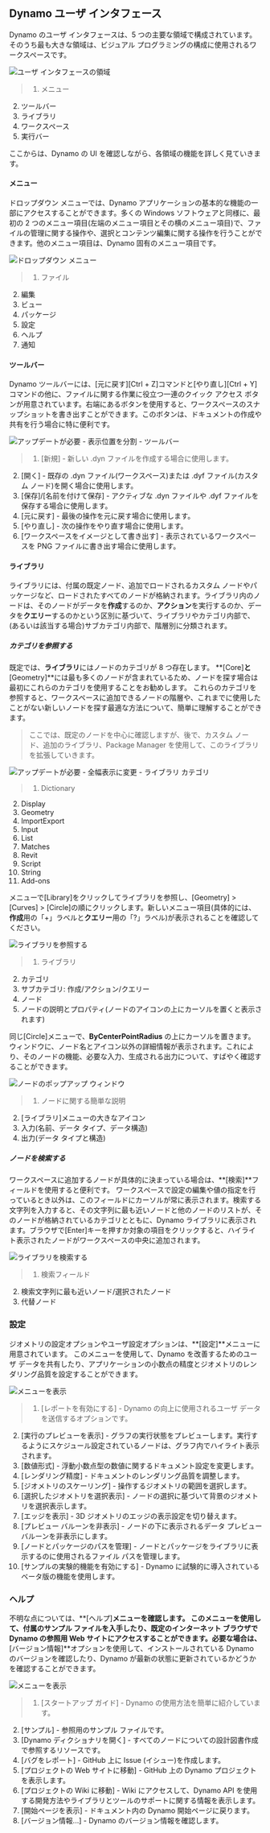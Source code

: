 

## Dynamo ユーザ インタフェース

Dynamo のユーザ インタフェースは、5 つの主要な領域で構成されています。そのうち最も大きな領域は、ビジュアル プログラミングの構成に使用されるワークスペースです。

![ユーザ インタフェースの領域](images/2-2/01-UI-Regions.png)

> 1. メニュー
2. ツールバー
3. ライブラリ
4. ワークスペース
5. 実行バー

ここからは、Dynamo の UI を確認しながら、各領域の機能を詳しく見ていきます。

#### メニュー

ドロップダウン メニューでは、Dynamo アプリケーションの基本的な機能の一部にアクセスすることができます。多くの Windows ソフトウェアと同様に、最初の 2 つのメニュー項目(左端のメニュー項目とその横のメニュー項目)で、ファイルの管理に関する操作や、選択とコンテンツ編集に関する操作を行うことができます。他のメニュー項目は、Dynamo 固有のメニュー項目です。

![ドロップダウン メニュー](images/2-2/02-Menus.png)

> 1. ファイル
2. 編集
3. ビュー
4. パッケージ
5. 設定
6. ヘルプ
7. 通知

#### ツールバー

Dynamo ツールバーには、[元に戻す][Ctrl + Z]コマンドと[やり直し][Ctrl + Y]コマンドの他に、ファイルに関する作業に役立つ一連のクイック アクセス ボタンが用意されています。右端にあるボタンを使用すると、ワークスペースのスナップショットを書き出すことができます。このボタンは、ドキュメントの作成や共有を行う場合に特に便利です。

![アップデートが必要 - 表示位置を分割 - ツールバー](images/2-2/03-Toolbar.png)

> 1. [新規] - 新しい .dyn ファイルを作成する場合に使用します。
2. [開く] - 既存の .dyn ファイル(ワークスペース)または .dyf ファイル(カスタム ノード)を開く場合に使用します。
3. [保存]/[名前を付けて保存] - アクティブな .dyn ファイルや .dyf ファイルを保存する場合に使用します。
4. [元に戻す] - 最後の操作を元に戻す場合に使用します。
5. [やり直し] - 次の操作をやり直す場合に使用します。
6. [ワークスペースをイメージとして書き出す] - 表示されているワークスペースを PNG ファイルに書き出す場合に使用します。

#### ライブラリ

ライブラリには、付属の既定ノード、追加でロードされるカスタム ノードやパッケージなど、ロードされたすべてのノードが格納されます。ライブラリ内のノードは、そのノードがデータを**作成**するのか、**アクション**を実行するのか、データを**クエリー**するのかという区別に基づいて、ライブラリやカテゴリ内部で、(あるいは該当する場合)サブカテゴリ内部で、階層別に分類されます。

##### カテゴリを参照する

既定では、**ライブラリ**にはノードのカテゴリが 8 つ存在します。 **[Core]**と**[Geometry]**には最も多くのノードが含まれているため、ノードを探す場合は最初にこれらのカテゴリを使用することをお勧めします。 これらのカテゴリを参照すると、ワークスペースに追加できるノードの階層や、これまでに使用したことがない新しいノードを探す最適な方法について、簡単に理解することができます。

> ここでは、既定のノードを中心に確認しますが、後で、カスタム ノード、追加のライブラリ、Package Manager を使用して、このライブラリを拡張していきます。

![アップデートが必要 - 全幅表示に変更 - ライブラリ カテゴリ](images/2-2/04-LibraryCategories.png)

> 1. Dictionary
2. Display
3. Geometry
4. ImportExport
5. Input
6. List
7. Matches
8. Revit
9. Script
10. String
11. Add-ons

メニューで[Library]をクリックしてライブラリを参照し、[Geometry] > [Curves] > [Circle]の順にクリックします。新しいメニュー項目(具体的には、**作成**用の「+」ラベルと**クエリー**用の「?」ラベル)が表示されることを確認してください。

![ライブラリを参照する](images/2-2/05-LibraryBrowsing.png)

> 1. ライブラリ
2. カテゴリ
3. サブカテゴリ: 作成/アクション/クエリー
4. ノード
5. ノードの説明とプロパティ(ノードのアイコンの上にカーソルを置くと表示されます)

同じ[Circle]メニューで、**ByCenterPointRadius** の上にカーソルを置きます。 ウィンドウに、ノード名とアイコン以外の詳細情報が表示されます。これにより、そのノードの機能、必要な入力、生成される出力について、すばやく確認することができます。

![ノードのポップアップ ウィンドウ](images/2-2/06-NodePopup.png)

> 1. ノードに関する簡単な説明
2. [ライブラリ]メニューの大きなアイコン
3. 入力(名前、データ タイプ、データ構造)
4. 出力(データ タイプと構造)

##### ノードを検索する

ワークスペースに追加するノードが具体的に決まっている場合は、**[検索]**フィールドを使用すると便利です。 ワークスペースで設定の編集や値の指定を行っているとき以外は、このフィールドにカーソルが常に表示されます。検索する文字列を入力すると、その文字列に最も近いノードと他のノードのリストが、そのノードが格納されているカテゴリとともに、Dynamo ライブラリに表示されます。ブラウザで[Enter]キーを押すか対象の項目をクリックすると、ハイライト表示されたノードがワークスペースの中央に追加されます。

![ライブラリを検索する](images/2-2/07-LibrarySearching.png)

> 1. 検索フィールド
2. 検索文字列に最も近いノード/選択されたノード
3. 代替ノード

### 設定

ジオメトリの設定オプションやユーザ設定オプションは、**[設定]**メニューに用意されています。 このメニューを使用して、Dynamo を改善するためのユーザ データを共有したり、アプリケーションの小数点の精度とジオメトリのレンダリング品質を設定することができます。

![メニューを表示](images/2-2/08-Settings.png)

> 1. [レポートを有効にする] - Dynamo の向上に使用されるユーザ データを送信するオプションです。
2. [実行のプレビューを表示] - グラフの実行状態をプレビューします。実行するようにスケジュール設定されているノードは、グラフ内でハイライト表示されます。
3. [数値形式] - 浮動小数点型の数値に関するドキュメント設定を変更します。
4. [レンダリング精度] - ドキュメントのレンダリング品質を調整します。
5. [ジオメトリのスケーリング] - 操作するジオメトリの範囲を選択します。
6. [選択したジオメトリを選択表示] - ノードの選択に基づいて背景のジオメトリを選択表示します。
7. [エッジを表示] - 3D ジオメトリのエッジの表示設定を切り替えます。
8. [プレビュー バルーンを非表示] - ノードの下に表示されるデータ プレビュー バルーンを非表示にします。
9. [ノードとパッケージのパスを管理] - ノードとパッケージをライブラリに表示するのに使用されるファイル パスを管理します。
10. [サンプルの実験的機能を有効にする] - Dynamo に試験的に導入されているベータ版の機能を使用します。

### ヘルプ

不明な点については、**[ヘルプ]**メニューを確認します。 このメニューを使用して、付属のサンプル ファイルを入手したり、既定のインターネット ブラウザで Dynamo の参照用 Web サイトにアクセスすることができます。必要な場合は、**[バージョン情報]**オプションを使用して、インストールされている Dynamo のバージョンを確認したり、Dynamo が最新の状態に更新されているかどうかを確認することができます。

![メニューを表示](images/2-2/09-Help.png)

> 1. [スタートアップ ガイド] - Dynamo の使用方法を簡単に紹介しています。
2. [サンプル] - 参照用のサンプル ファイルです。
3. [Dynamo ディクショナリを開く] - すべてのノードについての設計図書作成で参照するリソースです。
4. [バグをレポート] - GitHub 上に Issue (イシュー)を作成します。
5. [プロジェクトの Web サイトに移動] - GitHub 上の Dynamo プロジェクトを表示します。
6. [プロジェクトの Wiki に移動] - Wiki にアクセスして、Dynamo API を使用する開発方法やライブラリとツールのサポートに関する情報を表示します。
7. [開始ページを表示] - ドキュメント内の Dynamo 開始ページに戻ります。
8. [バージョン情報...] - Dynamo のバージョン情報を確認します。

